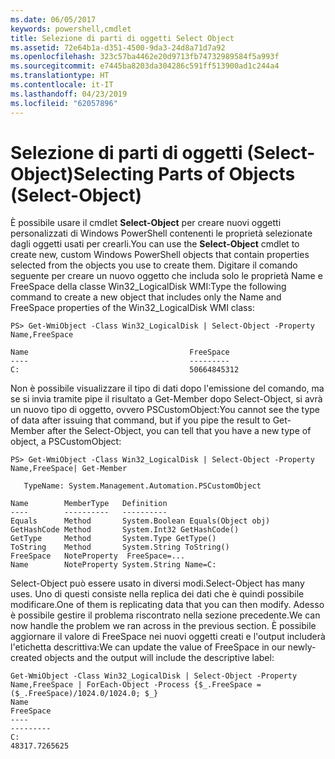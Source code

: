 ```yaml
---
ms.date: 06/05/2017
keywords: powershell,cmdlet
title: Selezione di parti di oggetti Select Object
ms.assetid: 72e64b1a-d351-4500-9da3-24d8a71d7a92
ms.openlocfilehash: 323c57ba4462e20d9713fb74732989584f5a993f
ms.sourcegitcommit: e7445ba8203da304286c591ff513900ad1c244a4
ms.translationtype: HT
ms.contentlocale: it-IT
ms.lasthandoff: 04/23/2019
ms.locfileid: "62057896"
---
```

# <a name="selecting-parts-of-objects-select-object"></a><span data-ttu-id="4ff88-103">Selezione di parti di oggetti (Select-Object)</span><span class="sxs-lookup"><span data-stu-id="4ff88-103">Selecting Parts of Objects (Select-Object)</span></span>

<span data-ttu-id="4ff88-104">È possibile usare il cmdlet **Select-Object** per creare nuovi oggetti personalizzati di Windows PowerShell contenenti le proprietà selezionate dagli oggetti usati per crearli.</span><span class="sxs-lookup"><span data-stu-id="4ff88-104">You can use the **Select-Object** cmdlet to create new, custom Windows PowerShell objects that contain properties selected from the objects you use to create them.</span></span> <span data-ttu-id="4ff88-105">Digitare il comando seguente per creare un nuovo oggetto che includa solo le proprietà Name e FreeSpace della classe Win32_LogicalDisk WMI:</span><span class="sxs-lookup"><span data-stu-id="4ff88-105">Type the following command to create a new object that includes only the Name and FreeSpace properties of the Win32_LogicalDisk WMI class:</span></span>

```
PS> Get-WmiObject -Class Win32_LogicalDisk | Select-Object -Property Name,FreeSpace

Name                                    FreeSpace
----                                    ---------
C:                                      50664845312
```

<span data-ttu-id="4ff88-106">Non è possibile visualizzare il tipo di dati dopo l'emissione del comando, ma se si invia tramite pipe il risultato a Get-Member dopo Select-Object, si avrà un nuovo tipo di oggetto, ovvero PSCustomObject:</span><span class="sxs-lookup"><span data-stu-id="4ff88-106">You cannot see the type of data after issuing that command, but if you pipe the result to Get-Member after the Select-Object, you can tell that you have a new type of object, a PSCustomObject:</span></span>

```
PS> Get-WmiObject -Class Win32_LogicalDisk | Select-Object -Property Name,FreeSpace| Get-Member

   TypeName: System.Management.Automation.PSCustomObject

Name        MemberType   Definition
----        ----------   ----------
Equals      Method       System.Boolean Equals(Object obj)
GetHashCode Method       System.Int32 GetHashCode()
GetType     Method       System.Type GetType()
ToString    Method       System.String ToString()
FreeSpace   NoteProperty  FreeSpace=...
Name        NoteProperty System.String Name=C:
```

<span data-ttu-id="4ff88-107">Select-Object può essere usato in diversi modi.</span><span class="sxs-lookup"><span data-stu-id="4ff88-107">Select-Object has many uses.</span></span> <span data-ttu-id="4ff88-108">Uno di questi consiste nella replica dei dati che è quindi possibile modificare.</span><span class="sxs-lookup"><span data-stu-id="4ff88-108">One of them is replicating data that you can then modify.</span></span> <span data-ttu-id="4ff88-109">Adesso è possibile gestire il problema riscontrato nella sezione precedente.</span><span class="sxs-lookup"><span data-stu-id="4ff88-109">We can now handle the problem we ran across in the previous section.</span></span> <span data-ttu-id="4ff88-110">È possibile aggiornare il valore di FreeSpace nei nuovi oggetti creati e l'output includerà l'etichetta descrittiva:</span><span class="sxs-lookup"><span data-stu-id="4ff88-110">We can update the value of FreeSpace in our newly-created objects and the output will include the descriptive label:</span></span>

```
Get-WmiObject -Class Win32_LogicalDisk | Select-Object -Property Name,FreeSpace | ForEach-Object -Process {$_.FreeSpace = ($_.FreeSpace)/1024.0/1024.0; $_}
Name                                                                  FreeSpace
----                                                                  ---------
C:                                                                48317.7265625
```